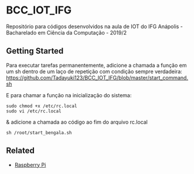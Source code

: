 # BCC_IOT_IFG

Repositório para códigos desenvolvidos na aula de IOT do IFG Anápolis - Bacharelado em Ciência da Computação - 2019/2

## Getting Started

Para executar tarefas permanentemente, adicione a chamada a função em um sh dentro de um laço de repetição com condição sempre verdadeira:  https://github.com/Tadayuki123/BCC_IOT_IFG/blob/master/start_command.sh

E para chamar a função na inicialização do sistema:

```
sudo chmod +x /etc/rc.local
sudo vi /etc/rc.local
```
& adicione a chamada ao código ao fim do arquivo rc.local
```
sh /root/start_bengala.sh
```


## Related

* [Raspberry Pi](https://www.raspberrypi.org/) 
